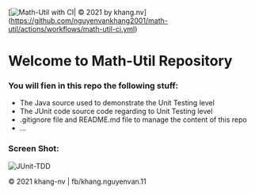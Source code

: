 [![Math-Util with CI| © 2021 by khang.nv](https://github.com/nguyenvankhang2001/math-util/actions/workflows/math-util-ci.yml/badge.svg)]
(https://github.com/nguyenvankhang2001/math-util/actions/workflows/math-util-ci.yml)

# Welcome to Math-Util Repository

### You will fien in this repo the following stuff: 
* The Java source used to demonstrate the Unit Testing level
* The JUnit code source code regarding to Unit Testing level
* .gitignore file and README.md file to manage the content of this repo
* ...


### Screen Shot: 
![JUnit-TDD](https://github.com/nguyenvankhang2001/math-util/blob/master/images/math-util-intro.png)

© 2021 khang-nv | fb/khang.nguyenvan.11 

